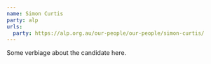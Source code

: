 ```yaml
---
name: Simon Curtis
party: alp
urls:
  party: https://alp.org.au/our-people/our-people/simon-curtis/
---
```

Some verbiage about the candidate here.

